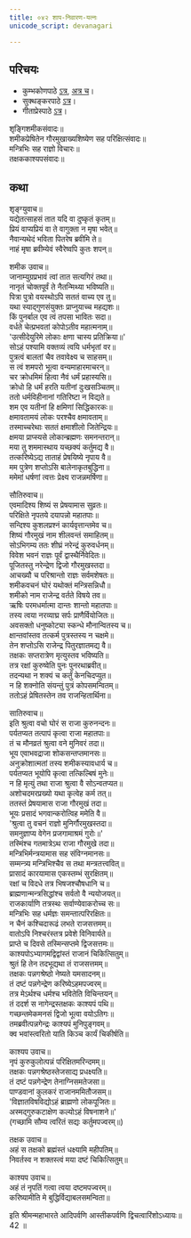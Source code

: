 ```yaml
---
title: ०४२ शाप-निवारण-यत्नः
unicode_script: devanagari

---
```

## परिचयः
- कुम्भकोणपाठे [ऽत्र](https://archive.org/details/mahAbhArata-kumbhakoNam/page/n369), [अत्र च](https://sanskritdocuments.org/mirrors/mahabharata/mbhK/mahabharata-k-01-sa.html)।
- सुक्थङ्करपाठे [ऽत्र](http://bombay.indology.info/mahabharata/text/UD/MBh01.txt)।
- गीताप्रेस्पाठे [ऽत्र](https://archive.org/stream/mahabharata01ramauoft#page/564/mode/2up)।

शृङ्गिशमीकसंवादः॥  
शमीकप्रेषितेन गौरमुखाख्यशिष्येण सह परिक्षित्संवादः॥  
मन्त्रिभिः सह राज्ञो विचारः॥  
तक्षककाश्यपसंवादः॥  

## कथा

शृङ्ग्युवाच॥  
यद्येतत्साहसं तात यदि वा दुष्कृतं कृतम्॥  
प्रियं वाप्यप्रियं वा ते वागुक्ता न मृषा भवेत्॥  
नैवान्यथेदं भविता पितरेष ब्रवीमि ते॥  
नाहं मृषा ब्रवीम्येवं स्वैरेष्वपि कुतः शपन्॥  

शमीक उवाच॥  
जानाम्युग्रप्रभावं त्वां तात सत्यगिरं तथा॥  
नानृतं चोक्तपूर्वं ते नैतन्मिथ्या भविष्यति॥  
पित्रा पुत्रो वयस्थोऽपि सततं वाच्य एव तु॥  
यथा स्याद्गुणसंयुक्तः प्राप्नुयाच्च महद्यशः॥  
किं पुनर्बाल एव त्वं तपसा भावितः सदा॥  
वर्धते चेत्प्रभवतां कोपोऽतीव महात्मनाम्॥  
'उत्सीदेयुरिमे लोकाः क्षणा चास्य प्रतिक्रिया॥'  
सोऽहं पश्यामि वक्तव्यं त्वयि धर्मभृतां वर॥  
पुत्रत्वं बालतां चैव तवावेक्ष्य च साहसम्॥  
स त्वं शमपरो भूत्वा वन्यमाहारमाचरन्॥  
चर क्रोधमिमं हित्वा नैवं धर्मं प्रहास्यसि॥  
क्रोधो हि धर्मं हरति यतीनां दुःखसञ्चितम्॥  
ततो धर्मविहीनानां गतिरिष्टा न विद्यते॥  
शम एव यतीनां हि क्षमिणां सिद्धिकारकः॥  
क्षमावतामयं लोकः परश्चैव क्षमावताम्॥  
तस्माच्चरेथाः सततं क्षमाशीलो जितेन्द्रियः॥  
क्षमया प्राप्स्यसे लोकान्ब्रह्मणः समनन्तरान्॥  
मया तु शममास्थाय यच्छक्यं कर्तुमद्य वै॥  
तत्करिष्येऽद्य ताताहं प्रेषयिष्ये नृपाय वै॥  
मम पुत्रेण शप्तोऽसि बालेनाकृतबुद्धिना॥  
ममेमां धर्षणां त्वत्तः प्रेक्ष्य राजन्नमर्षिणा॥  

सौतिरुवाच॥  
एवमादिश्य शिष्यं स प्रेषयामास सुव्रतः॥  
परिक्षिते नृपतये दयापन्नो महातपाः॥  
सन्दिश्य कुशलप्रश्नं कार्यवृत्तान्तमेव च॥  
शिष्यं गौरमुखं नाम शीलवन्तं समाहितम्॥  
सोऽभिगम्य ततः शीघ्रं नरेन्द्रं कुरुवर्धनम्॥  
विवेश भवनं राज्ञः पूर्वं द्वास्थैर्निवेदितः॥  
पूजितस्तु नरेन्द्रेण द्विजो गौरमुखस्तदा॥  
आचख्यौ च परिश्रान्तो राज्ञः सर्वमशेषतः॥  
शमीकवचनं घोरं यथोक्तं मन्त्रिसन्निधौ॥  
शमीको नाम राजेन्द्र वर्तते विषये तव॥  
ऋषिः परमधर्मात्मा दान्तः शान्तो महातपाः॥  
तस्य त्वया नरव्याघ्र सर्पः प्राणैर्वियोजितः॥  
अवसक्तो धनुष्कोट्या स्कन्धे मौनान्वितस्य च॥  
क्षान्तवांस्तव तत्कर्म पुत्रस्तस्य न चक्षमे॥  
तेन शप्तोऽसि राजेन्द्र पितुरज्ञातमद्य वै॥  
तक्षकः सप्तरात्रेण मृत्युस्तव भविष्यति॥  
तत्र रक्षां कुरुष्वेति पुनः पुनरथाब्रवीत्॥  
तदन्यथा न शक्यं च कर्तुं केनचिदप्युत॥  
न हि शक्नोति संयन्तुं पुत्रं कोपसमन्वितम्॥  
ततोऽहं प्रेषितस्तेन तव राजन्हितार्थिना॥  

सातिरुवाच॥  
इति श्रुत्वा वचो घोरं स राजा कुरुनन्दनः॥  
पर्यतप्यत तत्पापं कृत्वा राजा महातपाः॥  
तं च मौनव्रतं श्रुत्वा वने मुनिवरं तदा॥  
भूय एवाभवद्राजा शोकसन्तप्तमानसः॥  
अनुक्रोशात्मतां तस्य शमीकस्यावधार्य च॥  
पर्यतप्यत भूयोपि कृत्वा तत्किल्बिषं मुनेः॥  
न हि मृत्युं तथा राजा श्रुत्वा वै सोऽन्वतप्यत॥  
अशोचदमरप्रख्यो यथा कृत्वेह कर्म तत्॥  
ततस्तं प्रेषयामास राजा गौरमुखं तदा॥  
भूयः प्रसादं भगवान्करोत्विह ममेति वै॥  
'श्रुत्वा तु वचनं राज्ञो मुनिर्गौरमुखस्तदा॥  
समनुज्ञाप्य वेगेन प्रजगामाश्रमं गुरोः॥'  
तस्मिंश्च गतमात्रेऽथ राजा गौरमुखे तदा॥  
मन्त्रिभिर्मन्त्रयामास सह संविग्नमानसः॥  
सम्मन्त्र्य मन्त्रिभिश्चैव स तथा मन्त्रतत्त्ववित्॥  
प्रासादं कारयामास एकस्तम्भं सुरक्षितम्॥  
रक्षां च विदधे तत्र भिषजश्चौषधानि च॥  
ब्राह्मणान्मन्त्रसिद्धांश्च सर्वतो वै न्ययोजयत्॥  
राजकार्याणि तत्रस्थः सर्वाण्येवाकरोच्च सः॥  
मन्त्रिभिः सह धर्मज्ञः समन्तात्परिरक्षितः॥  
न चैनं कश्चिदारूढं लभते राजसत्तमम्॥  
वातोऽपि निश्चरंस्तत्र प्रवेशे विनिवार्यते॥  
प्राप्ते च दिवसे तस्मिन्सप्तमे द्विजसत्तमः॥  
काश्यपोऽभ्यागमद्विद्वांस्तं राजानं चिकित्सितुम्॥  
श्रुतं हि तेन तदभूद्यथा तं राजसत्तमम्॥  
तक्षकः पन्नगश्रेष्ठो नेष्यते यमसादनम्॥  
तं दष्टं पन्नगेन्द्रेण करिष्येऽहमपज्वरम्॥  
तत्र मेऽर्थश्च धर्मश्च भवितेति विचिन्तयन्॥  
तं ददर्श स नागेन्द्रस्तक्षकः काश्यपं पथि॥  
गच्छन्तमेकमनसं द्विजो भूत्वा वयोऽतिगः॥  
तमब्रवीत्पन्नगेन्द्रः काश्यपं मुनिपुङ्गवम्॥  
क्व भवांस्त्वरितो याति किञ्च कार्यं चिकीर्षति॥  

काश्यप उवाच॥  
नृपं कुरुकुलोत्पन्नं परिक्षितमरिन्दमम्॥  
तक्षकः पन्नगश्रेष्ठस्तेजसाद्य प्रधक्ष्यति॥  
तं दष्टं पन्नगेन्द्रेण तेनाग्निसमतेजसा॥  
पाण्डवानां कुलकरं राजानममितौजसम्॥  
'विज्ञातविषविद्योऽहं ब्राह्मणो लोकपूजितः॥  
अस्मद्गुरुकटाक्षेण कल्योऽहं विषनाशने॥'  
(गच्छामि सौम्य त्वरितं सद्यः कर्तुमपज्वरम्॥)  

तक्षक उवाच॥  
अहं स तक्षको ब्रह्मंस्तं धक्ष्यामि महीपतिम्॥  
निवर्तस्व न शक्तस्त्वं मया दष्टं चिकित्सितुम्॥  

काश्यप उवाच॥  
अहं तं नृपतिं गत्वा त्वया दष्टमपज्वरम्॥  
करिष्यामीति मे बुद्धिर्विद्याबलसमन्विता॥  

इति श्रीमन्महाभारते आदिपर्वणि आस्तीकपर्वणि द्विचत्वारिंशोऽध्यायः॥  
42 ॥  